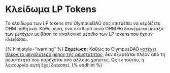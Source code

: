 # Κλείδωμα LP Tokens

Το κλείδωμα των LP tokens στο OlympusDAO σας επιτρέπει να κερδίζετε OHM παθητικά. Κάθε μέρα, ένα σταθερό ποσό OHM θα διανέμεται μεταξύ των μετόχων με βάση το αναλογικό μερίδιο των LP tokens που έχουν κλειδώσει.

{% hint style="warning" %}
**Σημείωση:** Καθώς το OlympusDAO [κατέχει πλέον το μεγαλύτερο μέρος της ρευστότητας](https://dune.xyz/shadow/Olympus-\(OHM\)), δεν εξαρτάται πλέον από τη ρευστότητα που παρέχεται από άλλους χρήστες. Ως εκ τούτου, η λειτουργία αυτή έχει διακοπεί.
{% endhint %}
